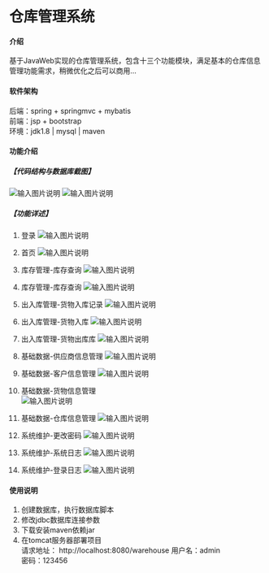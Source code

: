 # 仓库管理系统

#### 介绍
基于JavaWeb实现的仓库管理系统，包含十三个功能模块，满足基本的仓库信息管理功能需求，稍微优化之后可以商用...


#### 软件架构
后端：spring + springmvc + mybatis  
前端：jsp + bootstrap  
环境：jdk1.8 | mysql | maven   


#### 功能介绍
##### 【代码结构与数据库截图】
![输入图片说明](images/image1.png)
![输入图片说明](images/image2.png)

##### 【功能详述】 
   1. 登录
![输入图片说明](images/image3.png)

   2. 首页
![输入图片说明](images/image4.png)

   3. 库存管理-库存查询
![输入图片说明](images/image5.png)

   4. 库存管理-库存查询
![输入图片说明](images/image6.png)

   5. 出入库管理-货物入库记录
![输入图片说明](images/image7.png)

   6. 出入库管理-货物入库
![输入图片说明](images/image8.png)

   7. 出入库管理-货物出库库
![输入图片说明](images/image9.png)

   8. 基础数据-供应商信息管理
![输入图片说明](images/image10.png)

   9. 基础数据-客户信息管理
![输入图片说明](images/image11.png)

   10. 基础数据-货物信息管理  
![输入图片说明](images/image12.png)

   11. 基础数据-仓库信息管理
![输入图片说明](images/image13.png)

   12. 系统维护-更改密码
![输入图片说明](images/image14.png)

   13. 系统维护-系统日志
![输入图片说明](images/image15.png)

   14. 系统维护-登录日志
![输入图片说明](images/image16.png)
  

#### 使用说明
1. 创建数据库，执行数据库脚本
2. 修改jdbc数据库连接参数
3. 下载安装maven依赖jar
4. 在tomcat服务器部署项目  
    请求地址： http://localhost:8080/warehouse
    用户名：admin  
    密码：123456  
